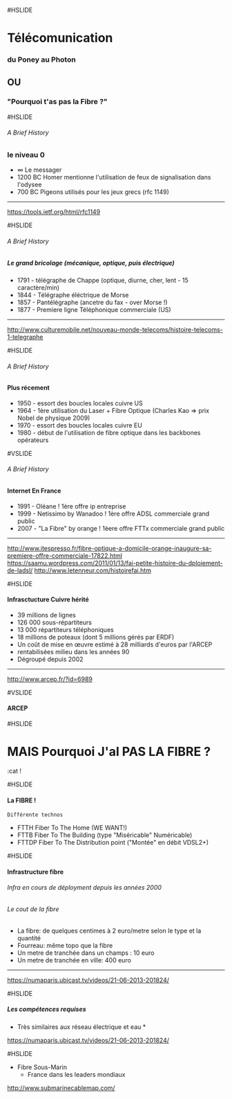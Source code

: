#HSLIDE

# Télécomunication
### du Poney au Photon
## OU
### "Pourquoi t'as pas la Fibre ?"

#HSLIDE
###### A Brief History
### le niveau 0
* ∞  Le messager
* 1200 BC Homer mentionne l'utilisation de feux de signalisation dans l'odysee
* 700 BC Pigeons utilisés pour les jeux grecs (rfc 1149)
- - -
 https://tools.ietf.org/html/rfc1149

#HSLIDE
###### A Brief History
##### Le grand bricolage (mécanique, optique, puis électrique)
* 1791 - télégraphe de Chappe (optique, diurne, cher, lent - 15 caractère/min)
* 1844 - Télégraphe éléctrique de Morse
* 1857 - Pantélégraphe (ancetre du fax - over Morse !)
* 1877 - Premiere ligne Téléphonique commerciale (US)
- - -
http://www.culturemobile.net/nouveau-monde-telecoms/histoire-telecoms-1-telegraphe

#HSLIDE
###### A Brief History
#### Plus récement 
* 1950 - essort des boucles locales cuivre US
* 1964 - 1ère utilisation du Laser + Fibre Optique (Charles Kao => prix Nobel de physique 2009)
* 1970 - essort des boucles locales cuivre  EU
* 1980 - début de l'utilisation de fibre optique dans les backbones opérateurs


#VSLIDE
###### A Brief History
#### Internet En France

* 1991 - Oléane ! 1ère offre ip entreprise
* 1999 - Netissimo by Wanadoo ! 1ère offre ADSL commerciale grand public
* 2007 - "La Fibre" by orange ! 1èere offre FTTx commerciale grand public

- - -
http://www.itespresso.fr/fibre-optique-a-domicile-orange-inaugure-sa-premiere-offre-commerciale-17822.html
https://saamu.wordpress.com/2011/01/13/fai-petite-histoire-du-dploiement-de-ladsl/
http://www.letenneur.com/histoirefai.htm

#HSLIDE
#### Infrasctucture Cuivre hérité

* 39 millions de lignes
* 126 000 sous-répartiteurs
* 13 000 répartiteurs téléphoniques
* 18 millions de poteaux (dont 5 millions gérés par ERDF)
* Un coût de mise en œuvre estimé à 28 milliards d'euros par l'ARCEP
* rentabilisées milieu dans les années 90 
* Dégroupé depuis 2002

- - -
http://www.arcep.fr/?id=6989

#VSLIDE
#### ARCEP

#HSLIDE
# MAIS Pourquoi J'aI PAS LA FIBRE ?
:cat !

#HSLIDE
#### La FIBRE !
    Différente technos
* FTTH Fiber To The Home (WE WANT!) 
* FTTB Fiber To The Building (type "Miséricable" Numéricable)
* FTTDP Fiber To The Distribution point ("Montée" en débit VDSL2+)

#HSLIDE
#### Infrastructure fibre

###### Infra en cours de déployment depuis les années 2000
###### Le cout de la fibre
* La fibre: de quelques centimes à 2 euro/metre selon le type et la quantité
* Fourreau: même topo que la fibre
* Un metre de tranchée dans un champs : 10 euro
* Un metre de tranchée en ville: 400 euro

- - -
https://numaparis.ubicast.tv/videos/21-06-2013-201824/

#HSLIDE
##### Les compétences requises

* Très similaires aux réseau électrique et eau
  *

https://numaparis.ubicast.tv/videos/21-06-2013-201824/


#HSLIDE
* Fibre Sous-Marin
  * France dans les leaders mondiaux 

http://www.submarinecablemap.com/
